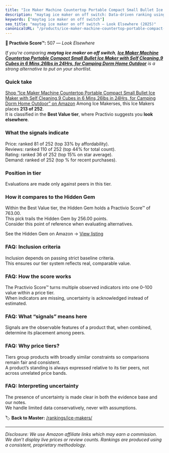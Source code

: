 ```yaml
---
title: "Ice Maker Machine Countertop Portable Compact Small Bullet Ice Maker with Self Cleaning,9 Cubes in 6 Mins,26lbs in 24Hrs, for Camping Dorm Home Outdoor"
description: "maytag ice maker on off switch: Data-driven ranking using the Practivio Score™. Positioned by quality, value, demand, findability, momentum."
keywords: ["maytag ice maker on off switch"]
seo_title: "maytag ice maker on off switch — Look Elsewhere (2025)"
canonicalURL: "/products/ice-maker-machine-countertop-portable-compact-small-bullet-ice-maker-with-self-cleaning9-cubes-in-6-mins26lbs-in-24hrs-for-camping-dorm-home-outdoor-B0DGTF5BTW/"
---
```


**🚫 Practivio Score™:** 507 — _Look Elsewhere_


*If you're comparing **maytag ice maker on off switch**, **[Ice Maker Machine Countertop Portable Compact Small Bullet Ice Maker with Self Cleaning,9 Cubes in 6 Mins,26lbs in 24Hrs, for Camping Dorm Home Outdoor](https://www.amazon.com/dp/B0DGTF5BTW?tag=practivio-20)** is a strong alternative to put on your shortlist.*
### Quick take
[Shop “Ice Maker Machine Countertop Portable Compact Small Bullet Ice Maker with Self Cleaning,9 Cubes in 6 Mins,26lbs in 24Hrs, for Camping Dorm Home Outdoor” on Amazon](https://www.amazon.com/dp/B0DGTF5BTW?tag=practivio-20)
Among Ice Makerses, this Ice Makers places **213 of 252**.  
It is classified in the **Best Value tier**, where Practivio suggests you **look elsewhere**.

### What the signals indicate
Price: ranked 81 of 252 (top 33% by affordability).  
Reviews: ranked 110 of 252 (top 44% for total count).  
Rating: ranked 36 of 252 (top 15% on star average).  
Demand: ranked  of 252 (top % for recent purchases).

### Position in tier
Evaluations are made only against peers in this tier.

### How it compares to the Hidden Gem
Within the Best Value tier, the Hidden Gem holds a Practivio Score™ of 763.00.  
This pick trails the Hidden Gem by 256.00 points.  
Consider this point of reference when evaluating alternatives.  

See the Hidden Gem on Amazon → [View listing](https://www.amazon.com/dp/B00197WV7I?tag=practivio-20)

### FAQ: Inclusion criteria
Inclusion depends on passing strict baseline criteria.  
This ensures our tier system reflects real, comparable value.

### FAQ: How the score works
The Practivio Score™ turns multiple observed indicators into one 0–100 value within a price tier.  
When indicators are missing, uncertainty is acknowledged instead of estimated.

### FAQ: What “signals” means here
Signals are the observable features of a product that, when combined, determine its placement among peers.

### FAQ: Why price tiers?
Tiers group products with broadly similar constraints so comparisons remain fair and consistent.  
A product’s standing is always expressed relative to its tier peers, not across unrelated price bands.

### FAQ: Interpreting uncertainty
The presence of uncertainty is made clear in both the evidence base and our notes.  
We handle limited data conservatively, never with assumptions.


🏷️ **Back to Master:** [/rankings/ice-makers/](/rankings/ice-makers/)

---
_Disclosure: We use Amazon affiliate links which may earn a commission. We don’t display live prices or review counts. Rankings are produced using a consistent, proprietary methodology._
